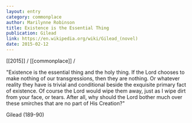 ```yaml
---
layout: entry
category: commonplace
author: Marilynne Robinson
title: Existence is the Essential Thing
publication: Gilead
link: https://en.wikipedia.org/wiki/Gilead_(novel)
date: 2015-02-12
---
```


[[2015]] / [[commonplace]] / 

"Existence is the essential thing and the holy thing. If the Lord chooses to make nothing of our transgressions, then they are nothing. Or whatever reality they have is trivial and conditional beside the exquisite primary fact of existence. Of course the Lord would wipe them away, just as I wipe dirt from your face, or tears. After all, why should the Lord bother much over these smirches that are no part of His Creation?"

Gilead (189-90)
